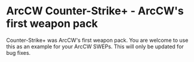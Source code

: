 # ArcCW Counter-Strike+ - ArcCW's first weapon pack

Counter-Strike+ was ArcCW's first weapon pack. You are welcome to use this as an example for your ArcCW SWEPs. This will only be updated for bug fixes.
